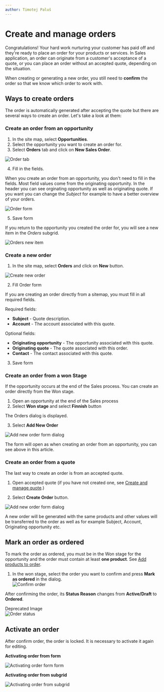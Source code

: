 ```yaml
---
author: Timotej Paluš
---
```


# Create and manage orders
Congratulations! Your hard work nurturing your customer has paid off and they're ready to place an order for your products or services. In Sales application, an order can originate from a customer's acceptance of a quote, or you can place an order without an accepted quote, depending on the situation.

When creating or generating a new order, you still need to **confirm** the order so that we know which order to work with.


## Ways to create orders
The order is automatically generated after accepting the quote but there are several ways to create an order. Let's take a look at them:
### Create an order from an opportunity
1) In the site map, select **Opportunities**.
2) Select the opportunity you want to create an order for.
3) Select **Orders** tab and click on **New Sales Order**.

![Order tab](/.attachments/ModelDrivenAppUserGuide/orderTab.png)

4) Fill in the fields.

When you create an order from an opportunity, you don't need to fill in the fields. Most field values come from the originating opportunity. In the header you can see orginating opportunity as well as originating quote. If you want you can change the _Subject_ for example to have a better overview of your orders.

![Order form](/.attachments/ModelDrivenAppUserGuide/orderForm.png)

5) Save form

If you return to the opportunity you created the order for, you will see a new item in the _Orders_ subgrid.

![Orders new item](/.attachments/ModelDrivenAppUserGuide/ordersNewItem.png)
### Create a new order
1) In the site map, select **Orders** and click on **New** button.

![Create new order](/.attachments/ModelDrivenAppUserGuide/orderNavigation.png)

2) Fill Order form

If you are creating an order directly from a sitemap, you must fill in all required fields.

Required fields:

* **Subject** - Quote description.
* **Account** - The account associated with this quote.

Optional fields:

* **Originating opportunity** - The opportunity associated with this quote.
* **Originating quote** - The quote associated with this order.
* **Contact** - The contact associated with this quote.


3) Save form
### Create an order from a won Stage
If the opportunity occurs at the end of the Sales process. You can create an order directly from the Won stage.
1) Open an opportunity at the end of the Sales process
2) Select **Won stage** and select **Finnish** button

The Orders dialog is displayed.

3) Select **Add New Order**

![Add new order form dialog](/.attachments/ModelDrivenAppUserGuide/addNewOrderDialog.png)

The form will open as when creating an order from an opportunity, you can see above in this article.

### Create an order from a quote
The last way to create an order is from an accepted quote.

1) Open accepted quote (if you have not created one, see [Create and manage quote](/en/user-guide/model-driven-apps/business-process/sales/create-and-manage-quote/).)

2) Select **Create Order** button.

![Add new order form dialog](/.attachments/ModelDrivenAppUserGuide/createOrderFromQuote.png)

A new order will be generated with the same products and other values will be transferred to the order as well as for example Subject, Account, Originating opportunity etc.

## Mark an order as ordered
To mark the order as ordered, you must be in the Won stage for the opportunity and the order must contain at least **one product**. See [Add products to order](/en/user-guide/model-driven-apps/business-process/sales/add-products-to-quote-order/).

1. In the won stage, select the order you want to confirm and press **Mark as ordered** in the dialog.  
![Confirm order](/.attachments/ModelDrivenAppUserGuide/confirmOrder.png)

After confirming the order, its **Status Reason** changes from **Active/Draft** to **Ordered**.

Deprecated Image  
![Order status](/.attachments/ModelDrivenAppUserGuide/orderStatus.png)

## Activate an order
After confirm order, the order is locked. It is necessary to activate it again for editing.

**Activating order from form**

![Activating order form form](/.attachments/ModelDrivenAppUserGuide/activateOrderFromForm.png)

**Activating order from subgrid**

![Activating order from subgrid](/.attachments/ModelDrivenAppUserGuide/activatingOrderFromSubgrid.png)

